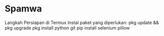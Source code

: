 # Spamwa

Langkah Persiapan di Termux
Instal paket yang diperlukan:
pkg update && pkg upgrade
pkg install python git
pip install selenium pillow
